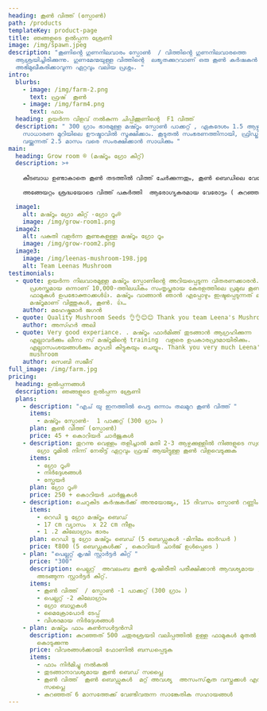 ```yaml
---
heading: കൂൺ വിത്ത് (സ്പോൺ)
path: /products
templateKey: product-page
title: ഞങ്ങളുടെ ഉൽപ്പന്ന ശ്രേണി
image: /img/spawn.jpeg
description: "കൂണിൻ്റെ ഗുണനിലവാരം സ്പോൺ  / വിത്തിൻ്റെ ഗുണനിലവാരത്തെ
  ആശ്രയിച്ചിരിക്കുന്നു. ഗുണമേന്മയുള്ള വിത്തിന്റെ  ലഭ്യതക്കുറവാണ് ഒരു കൂൺ കർഷകൻ
  അഭിമുഖീകരിക്കാവുന്ന ഏറ്റവും വലിയ പ്രശ്നം. "
intro:
  blurbs:
    - image: /img/farm-2.png
      text: ഫ്രഷ്  കൂൺ
    - image: /img/farm4.png
      text: ഫാം
  heading: ഉയർന്ന വിളവ് നൽകുന്ന ചിപ്പിക്കൂണിന്റെ  F1 വിത്ത്
  description: " 300 ഗ്രാം ഭാരമുള്ള മഷ്റൂം സ്പോൺ പാക്കറ്റ് , ഏകദേശം 1.5 ആഴ്ച
    സാധാരണ മുറിയിലെ ഊഷ്മാവിൽ സൂക്ഷിക്കാം. കൂടുതൽ സംഭരണത്തിനായി, ഫ്രിഡ്ജിൽ
    വയ്ക്കുന്നത് 2.5 മാസം വരെ സംരക്ഷിക്കാൻ സാധിക്കും "
main:
  heading: Grow room ® (മഷ്റൂം ഗ്രോ കിറ്റ്)
  description: >+
    
    കീടബാധ ഉണ്ടാകാതെ കൂൺ തടത്തിൽ വിത്ത് ചേർക്കുന്നതും, കൂൺ ബെഡിലെ വേരോട്ട ഘട്ടവും  ആദ്യമായി കൂൺ കൃഷി ചെയ്യുന്നവർക്ക് അല്പം  പ്രയാസകരമായ ഘട്ടങ്ങളാണ്, ഇത് ആളുകളെ കൂൺ കൃഷിയിൽ നിന്ന് പിന്തിരിപ്പിക്കുന്നു, ഞങ്ങൾ നിങ്ങൾക്കായി അത് ചെയ്യുന്നു. ഞങ്ങളുടെ മഷ്റൂം ഗ്രോ കിറ്റ് അവതരിപ്പിക്കുന്നു - വിജയകരമായ കൃഷിക്ക് ആവശ്യമായതെല്ലാം ഉൾക്കൊള്ളുന്ന സൗകര്യപ്രദവും ജൈവികവുമായ പരിഹാരം. ഇത് എളുപ്പവും ഫലപ്രദവുമായ കൂൺ വളരുന്ന അനുഭവത്തിനായി രൂപകൽപ്പന ചെയ്‌തിരിക്കുന്നു. 

    അങ്ങേയറ്റം ശ്രദ്ധയോടെ വിത്ത് പകർത്തി  ആരോഗ്യകരമായ വേരോട്ടം ( കുറഞ്ഞത് 15  ദിവസത്തെ വേരോട്ടം )  ഉറപ്പാക്കുകയും ഞങ്ങളുടെ മിനി ഗ്രോ റൂം നിങ്ങൾക്ക് അയച്ചു തരുന്നു . നിങ്ങൾ ചെയ്യേണ്ടത് ഗ്രോ റൂം സൂര്യപ്രകാശത്തിൽ നിന്ന് അകന്ന് തണുത്ത സ്ഥലത്ത് സൂക്ഷിക്കുകയും കുറച്ച് വെള്ളം തളിക്കുകയും ചെയ്യുക . 2 -3 ആഴ്ചക്കുള്ളിൽ നിങ്ങളുടെ സ്വന്തം ഗ്രോ റൂമിൽ നിന്ന് നേരിട്ട് ഏറ്റവും ഫ്രഷ് ആയിട്ടുള്ള കൂൺ വിളവെടുക്കുക ആവശ്യാനുസരണം ഉപയോഗഗിക്കുക 

  image1:
    alt: മഷ്റൂം ഗ്രോ കിറ്റ് -ഗ്രോ റൂം®
    image: /img/grow-room1.png
  image2:
    alt: പകുതി വളർന്ന കൂണുകളുള്ള മഷ്റൂം ഗ്രോ റൂം
    image: /img/grow-room2.png
  image3:
    image: /img/leenas-mushroom-198.jpg
    alt: Team Leenas Mushroom
testimonials:
  - quote: ഉയർന്ന നിലവാരമുള്ള മഷ്റൂം സ്പോണിൻ്റെ അറിയപ്പെടുന്ന വിതരണക്കാരൻ.
      പ്രശസ്തമായ ഒന്നാണ് 10,000-ത്തിലധികം സംതൃപ്തരായ കേരളത്തിലെ പ്രമുഖ കൂൺ
      ഫാമുകൾ ഉപഭോക്താക്കൾ👍. മഷ്റൂം വാങ്ങാൻ ഞാൻ എപ്പോഴും ഇഷ്ടപ്പെടുന്നത് ലീനയുടെ
      മഷ്റൂമാണ് വിത്തുകൾ, കൂൺ. 👍…
    author: മഹേഷ്കുമാർ ജഗൻ
  - quote: Quality Mushroom Seeds 👌👌😊😊 Thank you team Leena's Mushroom..🤝🤝 …
    author: അസ്ഹർ അലി
  - quote: Very good experiance. . മഷ്റൂം ഫാർമിങ്ങ് തുടങ്ങാൻ ആഗ്രഹിക്കുന്ന
      എല്ലാവർക്കും ലീനാ സ് മഷ്റൂമിന്റെ training  വളരെ ഉപകാരപ്രദമായിരിക്കും.
      എല്ലാസംശയങ്ങൾക്കും മറുപടി കിട്ടുകയും ചെയ്യും. Thank you very much Leena's
      mushroom
    author: സെബി സജീദ്
full_image: /img/farm.jpg
pricing:
  heading: ഉൽപ്പന്നങ്ങൾ
  description: ഞങ്ങളുടെ ഉൽപ്പന്ന ശ്രേണി
  plans:
    - description: "എച് യു ഇനത്തിൽ പെട്ട ഒന്നാം തലമുറ കൂൺ വിത്ത് "
      items:
        - മഷ്റൂം സ്പോൺ-  1 പാക്കറ്റ് (300 ഗ്രാം )
      plan: കൂൺ വിത്ത് (സ്പോൺ)
      price: 45 + കൊറിയർ ചാർജുകൾ
    - description: തുറന്നു വെള്ളം തളിച്ചാൽ മതി 2-3 ആഴ്ചക്കുള്ളിൽ നിങ്ങളുടെ സ്വന്തം
        ഗ്രോ റൂമിൽ നിന്ന് നേരിട്ട് ഏറ്റവും ഫ്രഷ് ആയിട്ടുള്ള കൂൺ വിളവെടുക്കുക
      items:
        - ഗ്രോ റൂം®
        - നിർദ്ദേശങ്ങൾ
        - സ്പ്രേയർ
      plan: ഗ്രോ റൂം®
      price: 250 + കൊറിയർ ചാർജുകൾ
    - description: ചെറുകിട കർഷകർക്ക് അനുയോജ്യം, 15 ദിവസം സ്പോൺ റണ്ണിംഗ് ഉള്ള മഷ്റൂം ബെഡ് .
      items:
        - റെഡി ടൂ ഗ്രോ മഷ്റൂം ബെഡ്
        - 17 cm വ്യാസം  x 22 cm നീളം
        - 1 .2 കിലോഗ്രാം ഭാരം
      plan: റെഡി ടൂ ഗ്രോ മഷ്റൂം ബെഡ് (5 ബെഡ്ഡുകൾ -മിനിമം ഓർഡർ )
      price: ₹800 (5 ബെഡ്ഡുകൾക്ക് , കൊറിയർ ചാർജ് ഉൾപ്പെടെ )
    - plan: "പെല്ലറ്റ് കൃഷി സ്റ്റാർട്ടർ കിറ്റ് "
      price: "300"
      description: പെല്ലറ്റ്  അവലംബ കൂൺ കൃഷിരീതി പരീക്ഷിക്കാൻ ആവശ്യമായ , എല്ലാം
        അടങ്ങുന്ന സ്റ്റാർട്ടർ കിറ്റ്.
      items:
        - കൂൺ വിത്ത്  / സ്പോൺ -1 പാക്കറ്റ് (300 ഗ്രാം )
        - പെല്ലറ്റ് -2 കിലോഗ്രാം
        - ഗ്രോ ബാഗുകൾ
        - മൈക്രോപോർ ടേപ്പ്
        - വിശദമായ നിർദ്ദേശങ്ങൾ
    - plan: മഷ്റൂം ഫാം കൺസൾട്ടൻസി
      description: കുറഞ്ഞത് 500 ചതുരശ്രയടി വലിപ്പത്തിൽ ഉള്ള ഫാമുകൾ മുതൽ നിർമിച്ചു
        കൊടുക്കുന്നു
      price: വിവരങ്ങൾക്കായി ഫോണിൽ ബന്ധപ്പെടുക
      items:
        - ഫാം നിർമിച്ചു നൽകൽ
        - തുടങ്ങാനാവശ്യമായ കൂൺ ബെഡ് സപ്ലൈ
        - കൂൺ വിത്ത്  കൂൺ ബെഡ്ഡുകൾ  മറ്റ് അവശ്യ  അസംസ്‌കൃത വസ്തുക്കൾ എന്നിവയുടെ
          സപ്ലൈ
        - കുറഞ്ഞത് 6 മാസത്തേക്ക് വേണ്ടിവരുന്ന സാങ്കേതിക സഹായങ്ങൾ
---
```

